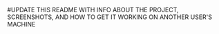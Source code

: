 #UPDATE THIS README WITH INFO ABOUT THE PROJECT, SCREENSHOTS, AND HOW TO GET IT WORKING ON ANOTHER USER'S MACHINE
